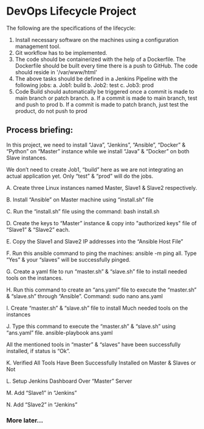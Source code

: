 # DevOps Lifecycle Project

The following are the specifications of the lifecycle: 

1. Install necessary software on the machines using a configuration management tool.
2. Git workflow has to be implemented.
3. The code should be containerized with the help of a Dockerfile. The Dockerfile should be built every time there is a push to GitHub. The code should reside in '/var/www/html' 
4. The above tasks should be defined in a Jenkins Pipeline with the following jobs: 
a. Job1: build 
b. Job2: test 
c. Job3: prod
5. Code Build should automatically be triggered once a commit is made to main branch or patch branch. 
a. If a commit is made to main branch, test and push to prod 
b. If a commit is made to patch branch, just test the product, do not push to prod


## Process briefing:

In this project, we need to install “Java”, “Jenkins”, “Ansible”, “Docker” & “Python” on “Master” instance while we install “Java” & “Docker” on both Slave instances. 

We don’t need to create Job1, “build” here as we are not integrating an actual application yet. Only “test” & “prod” will do the jobs.

A. Create three Linux instances named Master, Slave1 & Slave2 respectively.

B. Install “Ansible” on Master machine using “install.sh” file

C. Run the “install.sh” file using the command: bash install.sh

D. Create the keys to “Master” instance & copy into "authorized keys" file of “Slave1” & “Slave2” each.

E. Copy the Slave1 and Slave2 IP addresses into the “Ansible Host File”

F. Run this ansible command to ping the machines: ansible -m ping all.
Type “Yes” & your “slaves” will be successfully pinged.

G. Create a yaml file to run “master.sh” & “slave.sh” file to install needed tools on the instances.

H. Run this command to create an “ans.yaml” file to execute the “master.sh” & “slave.sh” through “Ansible”. Command: sudo nano ans.yaml 

I. Create “master.sh” & “slave.sh” file to install Much needed tools on the instances
 
J. Type this command to execute the “master.sh” & “slave.sh” using “ans.yaml” file.
ansible-playbook ans.yaml 

All the mentioned tools in “master” & “slaves” have been successfully installed, if status is “Ok”.
 
K. Verified All Tools Have Been Successfully Installed on Master & Slaves or Not

L. Setup Jenkins Dashboard Over “Master” Server 

M. Add “Slave1” in “Jenkins”

N. Add “Slave2” in “Jenkins”

### More later...
